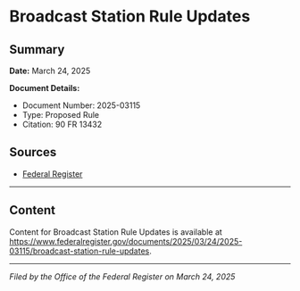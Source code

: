 # Broadcast Station Rule Updates

## Summary

**Date:** March 24, 2025

**Document Details:**
- Document Number: 2025-03115
- Type: Proposed Rule
- Citation: 90 FR 13432

## Sources
- [Federal Register](https://www.federalregister.gov/documents/2025/03/24/2025-03115/broadcast-station-rule-updates)

---

## Content

Content for Broadcast Station Rule Updates is available at https://www.federalregister.gov/documents/2025/03/24/2025-03115/broadcast-station-rule-updates.

---

*Filed by the Office of the Federal Register on March 24, 2025*
